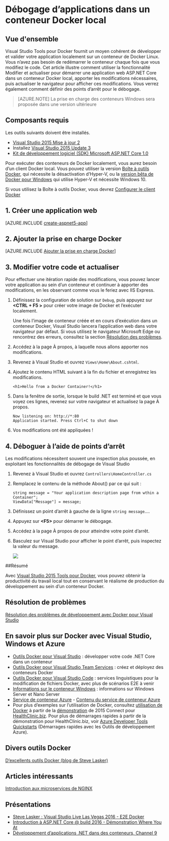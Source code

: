 <properties
   pageTitle="Débogage d’applications dans un conteneur Docker local | Microsoft Azure"
   description="Découvrez comment modifier une application qui s’exécute dans un conteneur Docker local et actualiser le conteneur via la modification et l’actualisation ainsi que la définition de points d’arrêt pour le débogage"
   services="azure-container-service"
   documentationCenter="na"
   authors="mlearned"
   manager="douge"
   editor="" />
<tags
   ms.service="multiple"
   ms.devlang="dotnet"
   ms.topic="article"
   ms.tgt_pltfrm="na"
   ms.workload="multiple"
   ms.date="07/22/2016"
   ms.author="mlearned" />

# Débogage d’applications dans un conteneur Docker local

## Vue d'ensemble
Visual Studio Tools pour Docker fournit un moyen cohérent de développer et valider votre application localement sur un conteneur de Docker Linux. Vous n’avez pas besoin de redémarrer le conteneur chaque fois que vous modifiez le code. Cet article illustre comment utiliser la fonctionnalité Modifier et actualiser pour démarrer une application web ASP.NET Core dans un conteneur Docker local, apporter les modifications nécessaires, puis actualiser le navigateur pour afficher ces modifications. Vous verrez également comment définir des points d’arrêt pour le débogage.

> [AZURE.NOTE] La prise en charge des conteneurs Windows sera proposée dans une version ultérieure

## Composants requis
Les outils suivants doivent être installés.

- [Visual Studio 2015 Mise à jour 2](https://go.microsoft.com/fwlink/?LinkId=691978)
- Installez [Visual Studio 2015 Update 3](https://go.microsoft.com/fwlink/?LinkId=691129)
- [Kit de développement logiciel (SDK) Microsoft ASP.NET Core 1.0](https://go.microsoft.com/fwlink/?LinkID=809122)

Pour exécuter des conteneurs de Docker localement, vous aurez besoin d’un client Docker local. Vous pouvez utiliser la version [Boîte à outils Docker](https://www.docker.com/products/overview#/docker_toolbox), qui nécessite la désactivation d’Hyper-V, ou la [version bêta de Docker pour Windows](https://beta.docker.com) qui utilise Hyper-V et nécessite Windows 10.

Si vous utilisez la Boîte à outils Docker, vous devrez [Configurer le client Docker](./vs-azure-tools-docker-setup.md)

## 1\. Créer une application web

[AZURE.INCLUDE [create-aspnet5-app](../includes/create-aspnet5-app.md)]

## 2\. Ajouter la prise en charge Docker

[AZURE.INCLUDE [Ajouter la prise en charge Docker](../includes/vs-azure-tools-docker-add-docker-support.md)]


## 3\. Modifier votre code et actualiser

Pour effectuer une itération rapide des modifications, vous pouvez lancer votre application au sein d’un conteneur et continuer à apporter des modifications, en les observant comme vous le feriez avec IIS Express.

1. Définissez la configuration de solution sur `Debug`, puis appuyez sur **&lt;CTRL + F5 >** pour créer votre image de Docker et l’exécuter localement.

    Une fois l’image de conteneur créée et en cours d’exécution dans un conteneur Docker, Visual Studio lancera l’application web dans votre navigateur par défaut. Si vous utilisez le navigateur Microsoft Edge ou rencontrez des erreurs, consultez la section [Résolution des problèmes](vs-azure-tools-docker-troubleshooting-docker-errors.md).

1. Accédez à la page À propos, à laquelle nous allons apporter nos modifications.

1. Revenez à Visual Studio et ouvrez `Views\Home\About.cshtml`.

1. Ajoutez le contenu HTML suivant à la fin du fichier et enregistrez les modifications.

	```
	<h1>Hello from a Docker Container!</h1>
	```

1.	Dans la fenêtre de sortie, lorsque le build .NET est terminé et que vous voyez ces lignes, revenez sur votre navigateur et actualisez la page À propos.

    ```
    Now listening on: http://*:80
    Application started. Press Ctrl+C to shut down
    ```

1.	Vos modifications ont été appliquées !

## 4\. Déboguer à l’aide de points d’arrêt

Les modifications nécessitent souvent une inspection plus poussée, en exploitant les fonctionnalités de débogage de Visual Studio

1.	Revenez à Visual Studio et ouvrez `Controllers\HomeController.cs`

1.  Remplacez le contenu de la méthode About() par ce qui suit :

	```
	string message = "Your application description page from wthin a Container";
	ViewData["Message"] = message;
    ````

1.  Définissez un point d’arrêt à gauche de la ligne `string message`....

1.  Appuyez sur **&lt;F5>** pour démarrer le débogage.

1.  Accédez à la page À propos de pour atteindre votre point d’arrêt.

1.  Basculez sur Visual Studio pour afficher le point d’arrêt, puis inspectez la valeur du message.

	![][2]

##Résumé

Avec [Visual Studio 2015 Tools pour Docker](https://aka.ms/DockerToolsForVS), vous pouvez obtenir la productivité du travail local tout en conservant le réalisme de production du développement au sein d’un conteneur Docker.

## Résolution de problèmes

[Résolution des problèmes de développement avec Docker pour Visual Studio](vs-azure-tools-docker-troubleshooting-docker-errors.md)

## En savoir plus sur Docker avec Visual Studio, Windows et Azure

- [Outils Docker pour Visual Studio](http://aka.ms/dockertoolsforvs) : développer votre code .NET Core dans un conteneur
- [Outils Docker pour Visual Studio Team Services](http://aka.ms/dockertoolsforvsts) : créez et déployez des conteneurs Docker
- [Outils Docker pour Visual Studio Code](http://aka.ms/dockertoolsforvscode) : services linguistiques pour la modification de fichiers Docker, avec plus de scénarios E2E à venir
- [Informations sur le conteneur Windows](http://aka.ms/containers) : informations sur Windows Server et Nano Server
- [Service de conteneur Azure](https://azure.microsoft.com/services/container-service/) - [Contenu du service de conteneur Azure](http://aka.ms/AzureContainerService)
-    Pour plus d’exemples sur l’utilisation de Docker, consultez [utilisation de Docker](https://github.com/Microsoft/HealthClinic.biz/wiki/Working-with-Docker) à partir de la [démonstration](https://github.com/Microsoft/HealthClinic.biz) de 2015 Connect pour [HealthClinic.biz](https://blogs.msdn.microsoft.com/visualstudio/2015/12/08/connectdemos-2015-healthclinic-biz/). Pour plus de démarrages rapides à partir de la démonstration pour HealthClinic.biz, voir [Azure Developer Tools Quickstarts](https://github.com/Microsoft/HealthClinic.biz/wiki/Azure-Developer-Tools-Quickstarts) (Démarrages rapides avec les Outils de développement Azure).

## Divers outils Docker

[D’excellents outils Docker (blog de Steve Lasker)](https://blogs.msdn.microsoft.com/stevelasker/2016/03/25/some-great-docker-tools/)

## Articles intéressants

[Introduction aux microservices de NGINX](https://www.nginx.com/blog/introduction-to-microservices/)

## Présentations

- [Steve Lasker : Visual Studio Live Las Vegas 2016 - E2E Docker](https://github.com/SteveLasker/Presentations/blob/master/VSLive2016/Vegas/)
- [Introduction à ASP.NET Core @ build 2016 - Démonstration Where You At](https://channel9.msdn.com/Events/Build/2016/B810)
- [Développement d’applications .NET dans des conteneurs, Channel 9](https://blogs.msdn.microsoft.com/stevelasker/2016/02/19/developing-asp-net-apps-in-docker-containers/)

[2]: ./media/vs-azure-tools-docker-edit-and-refresh/breakpoint.png

<!---HONumber=AcomDC_0921_2016-->